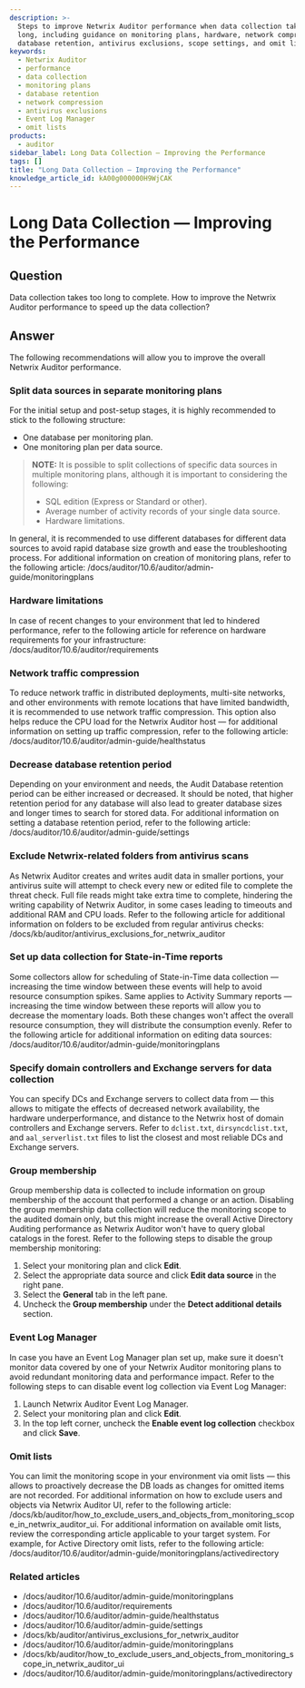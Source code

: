 ```yaml
---
description: >-
  Steps to improve Netwrix Auditor performance when data collection takes too
  long, including guidance on monitoring plans, hardware, network compression,
  database retention, antivirus exclusions, scope settings, and omit lists.
keywords:
  - Netwrix Auditor
  - performance
  - data collection
  - monitoring plans
  - database retention
  - network compression
  - antivirus exclusions
  - Event Log Manager
  - omit lists
products:
  - auditor
sidebar_label: Long Data Collection — Improving the Performance
tags: []
title: "Long Data Collection — Improving the Performance"
knowledge_article_id: kA00g000000H9WjCAK
---
```


# Long Data Collection — Improving the Performance

## Question

Data collection takes too long to complete. How to improve the Netwrix Auditor performance to speed up the data collection?

## Answer

The following recommendations will allow you to improve the overall Netwrix Auditor performance.

### Split data sources in separate monitoring plans

For the initial setup and post-setup stages, it is highly recommended to stick to the following structure:

- One database per monitoring plan.
- One monitoring plan per data source.

> **NOTE:** It is possible to split collections of specific data sources in multiple monitoring plans, although it is important to considering the following:
>
> - SQL edition (Express or Standard or other).
> - Average number of activity records of your single data source.
> - Hardware limitations.

In general, it is recommended to use different databases for different data sources to avoid rapid database size growth and ease the troubleshooting process. For additional information on creation of monitoring plans, refer to the following article: /docs/auditor/10.6/auditor/admin-guide/monitoringplans

### Hardware limitations

In case of recent changes to your environment that led to hindered performance, refer to the following article for reference on hardware requirements for your infrastructure: /docs/auditor/10.6/auditor/requirements

### Network traffic compression

To reduce network traffic in distributed deployments, multi-site networks, and other environments with remote locations that have limited bandwidth, it is recommended to use network traffic compression. This option also helps reduce the CPU load for the Netwrix Auditor host — for additional information on setting up traffic compression, refer to the following article: /docs/auditor/10.6/auditor/admin-guide/healthstatus

### Decrease database retention period

Depending on your environment and needs, the Audit Database retention period can be either increased or decreased. It should be noted, that higher retention period for any database will also lead to greater database sizes and longer times to search for stored data. For additional information on setting a database retention period, refer to the following article: /docs/auditor/10.6/auditor/admin-guide/settings

### Exclude Netwrix-related folders from antivirus scans

As Netwrix Auditor creates and writes audit data in smaller portions, your antivirus suite will attempt to check every new or edited file to complete the threat check. Full file reads might take extra time to complete, hindering the writing capability of Netwrix Auditor, in some cases leading to timeouts and additional RAM and CPU loads. Refer to the following article for additional information on folders to be excluded from regular antivirus checks: /docs/kb/auditor/antivirus_exclusions_for_netwrix_auditor

### Set up data collection for State-in-Time reports

Some collectors allow for scheduling of State-in-Time data collection — increasing the time window between these events will help to avoid resource consumption spikes. Same applies to Activity Summary reports — increasing the time window between these reports will allow you to decrease the momentary loads. Both these changes won't affect the overall resource consumption, they will distribute the consumption evenly. Refer to the following article for additional information on editing data sources: /docs/auditor/10.6/auditor/admin-guide/monitoringplans

### Specify domain controllers and Exchange servers for data collection

You can specify DCs and Exchange servers to collect data from — this allows to mitigate the effects of decreased network availability, the hardware underperformance, and distance to the Netwrix host of domain controllers and Exchange servers. Refer to `dclist.txt`, `dirsyncdclist.txt`, and `aal_serverlist.txt` files to list the closest and most reliable DCs and Exchange servers.

### Group membership

Group membership data is collected to include information on group membership of the account that performed a change or an action. Disabling the group membership data collection will reduce the monitoring scope to the audited domain only, but this might increase the overall Active Directory Auditing performance as Netwrix Auditor won't have to query global catalogs in the forest. Refer to the following steps to disable the group membership monitoring:

1. Select your monitoring plan and click **Edit**.
2. Select the appropriate data source and click **Edit data source** in the right pane.
3. Select the **General** tab in the left pane.
4. Uncheck the **Group membership** under the **Detect additional details** section.

### Event Log Manager

In case you have an Event Log Manager plan set up, make sure it doesn't monitor data covered by one of your Netwrix Auditor monitoring plans to avoid redundant monitoring data and performance impact. Refer to the following steps to can disable event log collection via Event Log Manager:

1. Launch Netwrix Auditor Event Log Manager.
2. Select your monitoring plan and click **Edit**.
3. In the top left corner, uncheck the **Enable event log collection** checkbox and click **Save**.

### Omit lists

You can limit the monitoring scope in your environment via omit lists — this allows to proactively decrease the DB loads as changes for omitted items are not recorded. For additional information on how to exclude users and objects via Netwrix Auditor UI, refer to the following article: /docs/kb/auditor/how_to_exclude_users_and_objects_from_monitoring_scope_in_netwrix_auditor_ui. For additional information on available omit lists, review the corresponding article applicable to your target system. For example, for Active Directory omit lists, refer to the following article: /docs/auditor/10.6/auditor/admin-guide/monitoringplans/activedirectory

### Related articles

- /docs/auditor/10.6/auditor/admin-guide/monitoringplans
- /docs/auditor/10.6/auditor/requirements
- /docs/auditor/10.6/auditor/admin-guide/healthstatus
- /docs/auditor/10.6/auditor/admin-guide/settings
- /docs/kb/auditor/antivirus_exclusions_for_netwrix_auditor
- /docs/auditor/10.6/auditor/admin-guide/monitoringplans
- /docs/kb/auditor/how_to_exclude_users_and_objects_from_monitoring_scope_in_netwrix_auditor_ui
- /docs/auditor/10.6/auditor/admin-guide/monitoringplans/activedirectory
